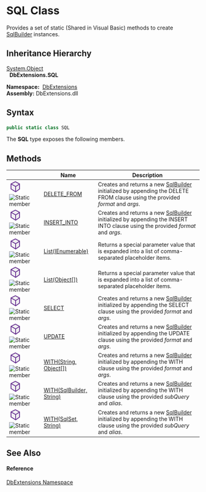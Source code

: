 SQL Class
=========
Provides a set of static (Shared in Visual Basic) methods to create [SqlBuilder][1] instances.


Inheritance Hierarchy
---------------------
[System.Object][2]  
  **DbExtensions.SQL**  

  **Namespace:**  [DbExtensions][3]  
  **Assembly:** DbExtensions.dll

Syntax
------

```csharp
public static class SQL
```

The **SQL** type exposes the following members.


Methods
-------

|                                  | Name                           | Description                                                                                                                       |
| -------------------------------- | ------------------------------ | --------------------------------------------------------------------------------------------------------------------------------- |
| ![Public method]![Static member] | [DELETE_FROM][4]               | Creates and returns a new [SqlBuilder][1] initialized by appending the DELETE FROM clause using the provided *format* and *args*. |
| ![Public method]![Static member] | [INSERT_INTO][5]               | Creates and returns a new [SqlBuilder][1] initialized by appending the INSERT INTO clause using the provided *format* and *args*. |
| ![Public method]![Static member] | [List(IEnumerable)][6]         | Returns a special parameter value that is expanded into a list of comma-separated placeholder items.                              |
| ![Public method]![Static member] | [List(Object[])][7]            | Returns a special parameter value that is expanded into a list of comma-separated placeholder items.                              |
| ![Public method]![Static member] | [SELECT][8]                    | Creates and returns a new [SqlBuilder][1] initialized by appending the SELECT clause using the provided *format* and *args*.      |
| ![Public method]![Static member] | [UPDATE][9]                    | Creates and returns a new [SqlBuilder][1] initialized by appending the UPDATE clause using the provided *format* and *args*.      |
| ![Public method]![Static member] | [WITH(String, Object[])][10]   | Creates and returns a new [SqlBuilder][1] initialized by appending the WITH clause using the provided *format* and *args*.        |
| ![Public method]![Static member] | [WITH(SqlBuilder, String)][11] | Creates and returns a new [SqlBuilder][1] initialized by appending the WITH clause using the provided *subQuery* and *alias*.     |
| ![Public method]![Static member] | [WITH(SqlSet, String)][12]     | Creates and returns a new [SqlBuilder][1] initialized by appending the WITH clause using the provided *subQuery* and *alias*.     |


See Also
--------

#### Reference
[DbExtensions Namespace][3]  

[1]: ../SqlBuilder/README.md
[2]: http://msdn.microsoft.com/en-us/library/e5kfa45b
[3]: ../README.md
[4]: DELETE_FROM.md
[5]: INSERT_INTO.md
[6]: List.md
[7]: List_1.md
[8]: SELECT.md
[9]: UPDATE.md
[10]: WITH_2.md
[11]: WITH.md
[12]: WITH_1.md
[Public method]: ../../icons/pubmethod.svg "Public method"
[Static member]: ../../icons/static.gif "Static member"